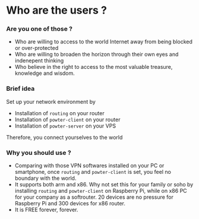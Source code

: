 # Who are the users ?

### Are you one of those ? 
* Who are willing to access to the world Internet away from being blocked or over-protected
* Who are willing to broaden the horizon through their own eyes and indenepent thinking
* Who believe in the right to access to the most valuable treasure, knowledge and wisdom.
 

### Brief idea
Set up your network environment by
* Installation of `routing` on your router
* Installation of `powter-client` on your router
* Installation of `powter-server` on your VPS

Therefore, you connect yourselves to the world

### Why you should use ?
* Comparing with those VPN softwares installed on your PC or smartphone, once `routing` and `powter-client` is set, you feel no boundary with the world.
* It supports both arm and x86. Why not set this for your family or soho by installing `routing` and `powter-client` on Raspberry Pi, while on x86 PC for your company as a softrouter. 20 devices are no pressure for Raspberry Pi and 300 devices for x86 router.
* It is FREE forever, forever.
